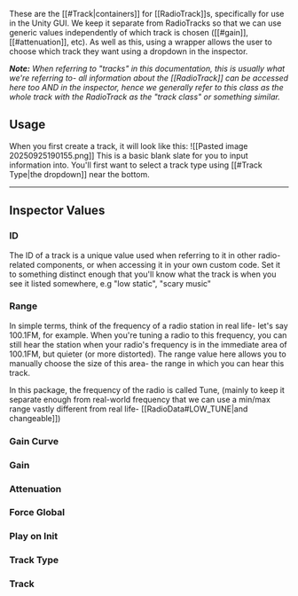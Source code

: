 These are the [[#Track|containers]] for [[RadioTrack]]s, specifically for use in the Unity GUI. We keep it separate from RadioTracks so that we can use generic values independently of which track is chosen ([[#gain]], [[#attenuation]], etc). As well as this, using a wrapper allows the user to choose which track they want using a dropdown in the inspector.

***Note:** When referring to "tracks" in this documentation, this is usually what we're referring to- all information about the [[RadioTrack]] can be accessed here too AND in the inspector, hence we generally refer to this class as the whole track with the RadioTrack as the "track class" or something similar.*

## Usage
When you first create a track, it will look like this:
![[Pasted image 20250925190155.png]]
This is a basic blank slate for you to input information into. You'll first want to select a track type using [[#Track Type|the dropdown]] near the bottom.

---
## Inspector Values
### ID
The ID of a track is a unique value used when referring to it in other radio-related components, or when accessing it in your own custom code. Set it to something distinct enough that you'll know what the track is when you see it listed somewhere, e.g "low static", "scary music"

### Range
In simple terms, think of the frequency of a radio station in real life- let's say 100.1FM, for example. When you're tuning a radio to this frequency, you can still hear the station when your radio's frequency is in the immediate area of 100.1FM, but quieter (or more distorted). The range value here allows you to manually choose the size of this area- the range in which you can hear this track.

In this package, the frequency of the radio is called Tune, (mainly to keep it separate enough from real-world frequency that we can use a min/max range vastly different from real life- [[RadioData#LOW_TUNE|and changeable]])

### Gain Curve

### Gain

### Attenuation

### Force Global

### Play on Init

### Track Type

### Track